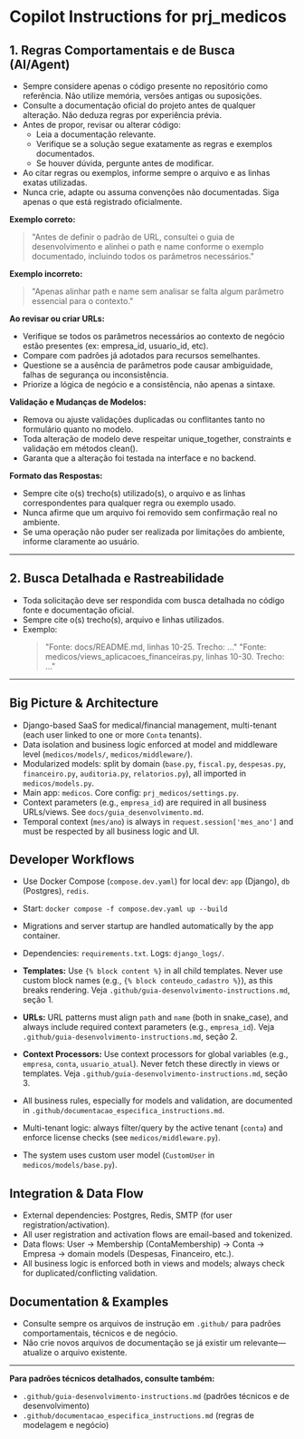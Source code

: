 # Copilot Instructions for prj_medicos


## 1. Regras Comportamentais e de Busca (AI/Agent)

- Sempre considere apenas o código presente no repositório como referência. Não utilize memória, versões antigas ou suposições.
- Consulte a documentação oficial do projeto antes de qualquer alteração. Não deduza regras por experiência prévia.
- Antes de propor, revisar ou alterar código:
  - Leia a documentação relevante.
  - Verifique se a solução segue exatamente as regras e exemplos documentados.
  - Se houver dúvida, pergunte antes de modificar.
- Ao citar regras ou exemplos, informe sempre o arquivo e as linhas exatas utilizadas.
- Nunca crie, adapte ou assuma convenções não documentadas. Siga apenas o que está registrado oficialmente.

**Exemplo correto:**
> "Antes de definir o padrão de URL, consultei o guia de desenvolvimento e alinhei o path e name conforme o exemplo documentado, incluindo todos os parâmetros necessários."

**Exemplo incorreto:**
> "Apenas alinhar path e name sem analisar se falta algum parâmetro essencial para o contexto."

**Ao revisar ou criar URLs:**
- Verifique se todos os parâmetros necessários ao contexto de negócio estão presentes (ex: empresa_id, usuario_id, etc).
- Compare com padrões já adotados para recursos semelhantes.
- Questione se a ausência de parâmetros pode causar ambiguidade, falhas de segurança ou inconsistência.
- Priorize a lógica de negócio e a consistência, não apenas a sintaxe.

**Validação e Mudanças de Modelos:**
- Remova ou ajuste validações duplicadas ou conflitantes tanto no formulário quanto no modelo.
- Toda alteração de modelo deve respeitar unique_together, constraints e validação em métodos clean().
- Garanta que a alteração foi testada na interface e no backend.

**Formato das Respostas:**
- Sempre cite o(s) trecho(s) utilizado(s), o arquivo e as linhas correspondentes para qualquer regra ou exemplo usado.
- Nunca afirme que um arquivo foi removido sem confirmação real no ambiente.
- Se uma operação não puder ser realizada por limitações do ambiente, informe claramente ao usuário.

---

## 2. Busca Detalhada e Rastreabilidade

- Toda solicitação deve ser respondida com busca detalhada no código fonte e documentação oficial.
- Sempre cite o(s) trecho(s), arquivo e linhas utilizados.
- Exemplo:
  > "Fonte: docs/README.md, linhas 10-25. Trecho: ..."
  > "Fonte: medicos/views_aplicacoes_financeiras.py, linhas 10-30. Trecho: ..."

---

## Big Picture & Architecture

- Django-based SaaS for medical/financial management, multi-tenant (each user linked to one or more `Conta` tenants).
- Data isolation and business logic enforced at model and middleware level (`medicos/models/`, `medicos/middleware/`).
- Modularized models: split by domain (`base.py`, `fiscal.py`, `despesas.py`, `financeiro.py`, `auditoria.py`, `relatorios.py`), all imported in `medicos/models.py`.
- Main app: `medicos`. Core config: `prj_medicos/settings.py`.
- Context parameters (e.g., `empresa_id`) are required in all business URLs/views. See `docs/guia_desenvolvimento.md`.
- Temporal context (`mes/ano`) is always in `request.session['mes_ano']` and must be respected by all business logic and UI.

## Developer Workflows

- Use Docker Compose (`compose.dev.yaml`) for local dev: `app` (Django), `db` (Postgres), `redis`.
- Start: `docker compose -f compose.dev.yaml up --build`
- Migrations and server startup are handled automatically by the app container.
- Dependencies: `requirements.txt`. Logs: `django_logs/`.


- **Templates:** Use `{% block content %}` in all child templates. Never use custom block names (e.g., `{% block conteudo_cadastro %}`), as this breaks rendering. Veja `.github/guia-desenvolvimento-instructions.md`, seção 1.
- **URLs:** URL patterns must align `path` and `name` (both in snake_case), and always include required context parameters (e.g., `empresa_id`). Veja `.github/guia-desenvolvimento-instructions.md`, seção 2.
- **Context Processors:** Use context processors for global variables (e.g., `empresa`, `conta`, `usuario_atual`). Never fetch these directly in views or templates. Veja `.github/guia-desenvolvimento-instructions.md`, seção 3.
- All business rules, especially for models and validation, are documented in `.github/documentacao_especifica_instructions.md`.
- Multi-tenant logic: always filter/query by the active tenant (`conta`) and enforce license checks (see `medicos/middleware.py`).
- The system uses custom user model (`CustomUser` in `medicos/models/base.py`).

## Integration & Data Flow

- External dependencies: Postgres, Redis, SMTP (for user registration/activation).
- All user registration and activation flows are email-based and tokenized.
- Data flows: User → Membership (ContaMembership) → Conta → Empresa → domain models (Despesas, Financeiro, etc.).
- All business logic is enforced both in views and models; always check for duplicated/conflicting validation.


## Documentation & Examples

- Consulte sempre os arquivos de instrução em `.github/` para padrões comportamentais, técnicos e de negócio.
- Não crie novos arquivos de documentação se já existir um relevante—atualize o arquivo existente.

---

**Para padrões técnicos detalhados, consulte também:**
- `.github/guia-desenvolvimento-instructions.md` (padrões técnicos e de desenvolvimento)
- `.github/documentacao_especifica_instructions.md` (regras de modelagem e negócio)
